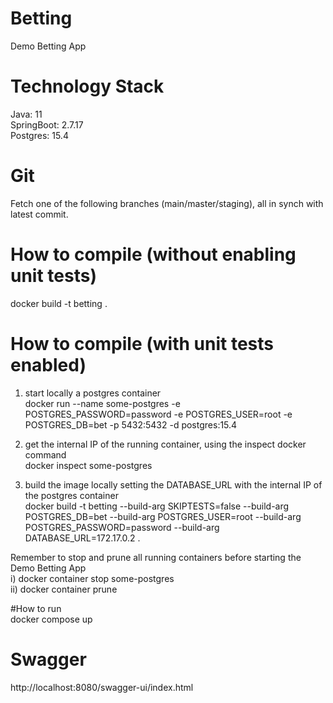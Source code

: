 # Betting
Demo Betting App

# Technology Stack
Java: 11 <br />
SpringBoot: 2.7.17 <br />
Postgres: 15.4 <br />

# Git
Fetch one of the following branches (main/master/staging), all in synch with latest commit.

# How to compile (without enabling unit tests)
docker build -t betting .

# How to compile (with unit tests enabled)
1) start locally a postgres container <br />
docker run --name some-postgres -e POSTGRES_PASSWORD=password -e POSTGRES_USER=root -e POSTGRES_DB=bet -p 5432:5432 -d postgres:15.4

2) get the internal IP of the running container, using the inspect docker command <br />
docker inspect some-postgres

3) build the image locally setting the DATABASE_URL with the internal IP of the postgres container <br />
docker build -t betting --build-arg SKIPTESTS=false --build-arg POSTGRES_DB=bet --build-arg POSTGRES_USER=root --build-arg POSTGRES_PASSWORD=password --build-arg DATABASE_URL=172.17.0.2 .

Remember to stop and prune all running containers before starting the Demo Betting App <br />
i) docker container stop some-postgres <br />
ii) docker container prune

#How to run <br />
docker compose up


# Swagger
http://localhost:8080/swagger-ui/index.html